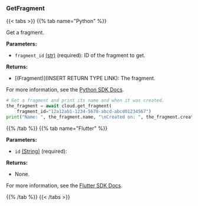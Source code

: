 ### GetFragment

{{< tabs >}}
{{% tab name="Python" %}}

Get a fragment.

**Parameters:**

- `fragment_id` [(str)](https://docs.python.org/3/library/stdtypes.html#text-sequence-type-str) (required): ID of the fragment to get.

**Returns:**

- [(Fragment)](INSERT RETURN TYPE LINK): The fragment.

For more information, see the [Python SDK Docs](https://python.viam.dev/autoapi/viam/app/app_client/index.html#viam.app.app_client.AppClient.get_fragment).

``` python {class="line-numbers linkable-line-numbers"}
# Get a fragment and print its name and when it was created.
the_fragment = await cloud.get_fragment(
    fragment_id="12a12ab1-1234-5678-abcd-abcd01234567")
print("Name: ", the_fragment.name, "\nCreated on: ", the_fragment.created_on)
```

{{% /tab %}}
{{% tab name="Flutter" %}}

**Parameters:**

- `id` [(String)](https://api.flutter.dev/flutter/dart-core/String-class.html) (required):

**Returns:**

- None.

For more information, see the [Flutter SDK Docs](https://flutter.viam.dev/viam_protos.app.app/AppServiceClient/getFragment.html).

{{% /tab %}}
{{< /tabs >}}
